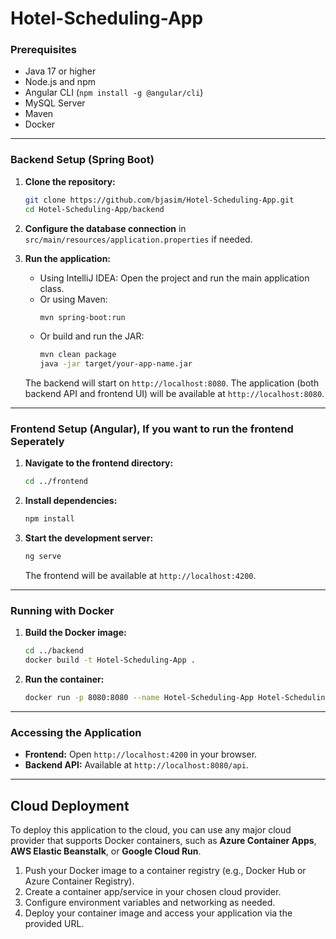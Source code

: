 # Hotel-Scheduling-App

### Prerequisites

- Java 17 or higher
- Node.js and npm
- Angular CLI (`npm install -g @angular/cli`)
- MySQL Server 
- Maven
- Docker

---

### Backend Setup (Spring Boot)

1. **Clone the repository:**
   ```bash
   git clone https://github.com/bjasim/Hotel-Scheduling-App.git
   cd Hotel-Scheduling-App/backend
   ```

2. **Configure the database connection** in `src/main/resources/application.properties` if needed.

3. **Run the application:**
   - Using IntelliJ IDEA: Open the project and run the main application class.
   - Or using Maven:
     ```bash
     mvn spring-boot:run
     ```
   - Or build and run the JAR:
     ```bash
     mvn clean package
     java -jar target/your-app-name.jar
     ```

   The backend will start on `http://localhost:8080`.
   The application (both backend API and frontend UI) will be available at `http://localhost:8080`.

---

### Frontend Setup (Angular), If you want to run the frontend Seperately

1. **Navigate to the frontend directory:**
   ```bash
   cd ../frontend
   ```

2. **Install dependencies:**
   ```bash
   npm install
   ```

3. **Start the development server:**
   ```bash
   ng serve
   ```
   The frontend will be available at `http://localhost:4200`.

---

### Running with Docker

1. **Build the Docker image:**
   ```bash
   cd ../backend
   docker build -t Hotel-Scheduling-App .
   ```

2. **Run the container:**
   ```bash
   docker run -p 8080:8080 --name Hotel-Scheduling-App Hotel-Scheduling-App
   ```

---

### Accessing the Application

- **Frontend:** Open `http://localhost:4200` in your browser.
- **Backend API:** Available at `http://localhost:8080/api`.

---

## Cloud Deployment

To deploy this application to the cloud, you can use any major cloud provider that supports Docker containers, such as **Azure Container Apps**, **AWS Elastic Beanstalk**, or **Google Cloud Run**.

1. Push your Docker image to a container registry (e.g., Docker Hub or Azure Container Registry).
2. Create a container app/service in your chosen cloud provider.
3. Configure environment variables and networking as needed.
4. Deploy your container image and access your application via the provided URL.

